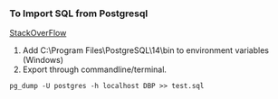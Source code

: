 ### To Import SQL from Postgresql
[StackOverFlow](https://stackoverflow.com/questions/37984733/postgresql-database-export-to-sql-file)
1. Add C:\Program Files\PostgreSQL\14\bin to environment variables (Windows)  
2. Export through commandline/terminal.  
```shell=
pg_dump -U postgres -h localhost DBP >> test.sql
```
